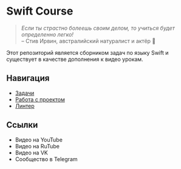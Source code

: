# Swift Course

>_Если ты страстно болеешь своим делом, то учиться будет определенно легко!_  
– Стив Ирвин, австралийский натуралист и актёр 🐛 

Этот репозиторий является сборником задач по языку Swift и существует в качестве дополнения к видео урокам.

## Навигация
- [Задачи](SwiftCourse/Exercises)
- [Работа с проектом](SwiftCourse/Docs/repo-description.md)
- [Линтер](SwiftCourse/Docs/linter.md)

## Ссылки
- Видео на YouTube
- Видео на RuTube
- Видео на VK
- Сообщество в Telegram

